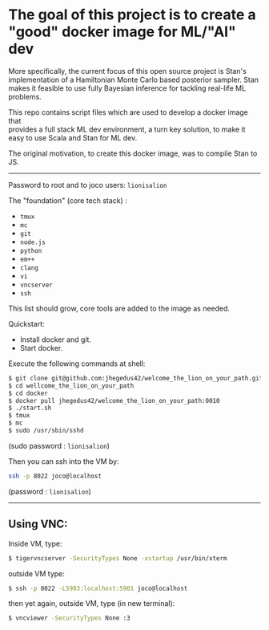 
# The goal of this project is to create a "good" docker image for ML/"AI" dev

More specifically, the current focus of this open source project is Stan's 
implementation of a Hamiltonian Monte Carlo based posterior sampler. Stan
makes it feasible to use fully Bayesian inference for tackling real-life ML problems. 

This repo contains script files which are used to develop a docker image that  
provides a full stack ML dev environment, a turn key solution, to make 
it easy to use Scala and Stan for ML dev.

The original motivation, to create this docker image, was to compile Stan to JS.

----

Password to root and to joco users: `lionisalion`

The "foundation" (core tech stack) :

 - `tmux` 
 - `mc` 
 - `git`
 - `node.js` 
 - `python`
 - `em++` 
 - `clang` 
 - `vi`
 - `vncserver`
 - `ssh`

This list should grow, core tools are added to the image as needed.

Quickstart:

- Install docker and git.
- Start docker.

Execute the following commands at shell:

```bash
$ git clone git@github.com:jhegedus42/welcome_the_lion_on_your_path.git
$ cd wellcome_the_lion_on_your_path
$ cd docker
$ docker pull jhegedus42/welcome_the_lion_on_your_path:0010
$ ./start.sh
$ tmux
$ mc
$ sudo /usr/sbin/sshd
```
(sudo password : `lionisalion`)


Then you can ssh into the VM by:
```bash
ssh -p 8022 joco@localhost
```

(password : `lionisalion`)

-----

## Using VNC:

Inside VM, type:
```bash
$ tigervncserver -SecurityTypes None -xstartup /usr/bin/xterm
```

outside VM type:
```bash
$ ssh -p 8022 -L5903:localhost:5901 joco@localhost
```

then yet again, outside VM, type (in new terminal):
```bash
$ vncviewer -SecurityTypes None :3
````
